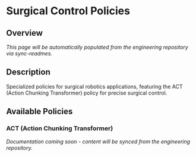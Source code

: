 # Surgical Control Policies

## Overview

*This page will be automatically populated from the engineering repository via sync-readmes.*

## Description

Specialized policies for surgical robotics applications, featuring the ACT (Action Chunking Transformer) policy for precise surgical control.

## Available Policies

### ACT (Action Chunking Transformer)

*Documentation coming soon - content will be synced from the engineering repository.*